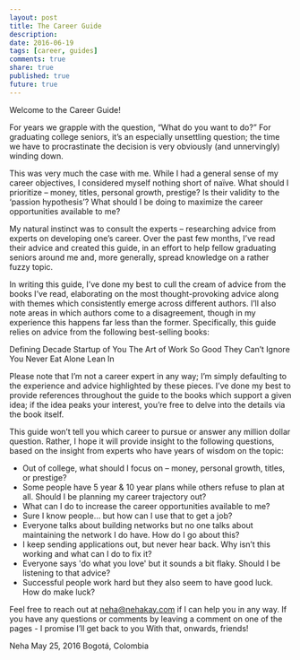 ```yaml
---
layout: post
title: The Career Guide
description: 
date: 2016-06-19
tags: [career, guides]
comments: true
share: true
published: true
future: true
---
```


Welcome to the Career Guide! 

For years we grapple with the question, “What do you want to do?” 
For graduating college seniors, it’s an especially unsettling question; the time we have to procrastinate the decision is very obviously (and unnervingly) winding down.

This was very much the case with me. While I had a general sense of my career objectives, I considered myself nothing short of naïve. What should I prioritize – money, titles, personal growth, prestige? Is their validity to the ‘passion hypothesis’? What should I be doing to maximize the career opportunities available to me? 

My natural instinct was to consult the experts – researching advice from experts on developing one’s career. Over the past few months, I’ve read their advice and created this guide, in an effort to help fellow graduating seniors around me and, more generally, spread knowledge on a rather fuzzy topic.

In writing this guide, I’ve done my best to cull the cream of advice from the books I’ve read, elaborating on the most thought-provoking advice along with themes which consistently emerge across different authors. I’ll also note areas in which authors come to a disagreement, though in my experience this happens far less than the former. Specifically, this guide relies on advice from the following best-selling books: 

Defining Decade
Startup of You
The Art of Work
So Good They Can’t Ignore You
Never Eat Alone
Lean In

Please note that I’m not a career expert in any way; I’m simply defaulting to the experience and advice highlighted by these pieces. I’ve done my best to provide references throughout the guide to the books which support a given idea; if the idea peaks your interest, you’re free to delve into the details via the book itself. 

This guide won’t tell you which career to pursue or answer any million dollar question. Rather, I hope it will provide insight to the following questions, based on the insight from experts who have years of wisdom on the topic:

-	Out of college, what should I focus on – money, personal growth, titles, or prestige? 
-	Some people have 5 year & 10 year plans while others refuse to plan at all. Should I be planning my career trajectory out?  
-	What can I do to increase the career opportunities available to me?
-	Sure I know people… but how can I use that to get a job?
-	Everyone talks about building networks but no one talks about maintaining the network I do have. How do I go about this?
-	I keep sending applications out, but never hear back. Why isn’t this working and what can I do to fix it?
-	Everyone says 'do what you love' but it sounds a bit flaky. Should I be listening to that advice?
-	Successful people work hard but they also seem to have good luck. How do make luck?

Feel free to reach out at <neha@nehakay.com> if I can help you in any way. If you have any questions or comments by leaving a comment on one of the pages - I promise I’ll get back to you  With that, onwards, friends!

Neha 
May 25, 2016
Bogotá, Colombia

